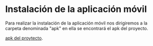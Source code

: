 # Instalación de la aplicación móvil

Para realizar la instalación de la aplicación móvil nos dirigiremos a la carpeta denominada "apk" en ella se encontrará el apk del proyecto. 

[apk del proytecto](https://github.com/Byron040601/TesisProyect/tree/master/apk).
